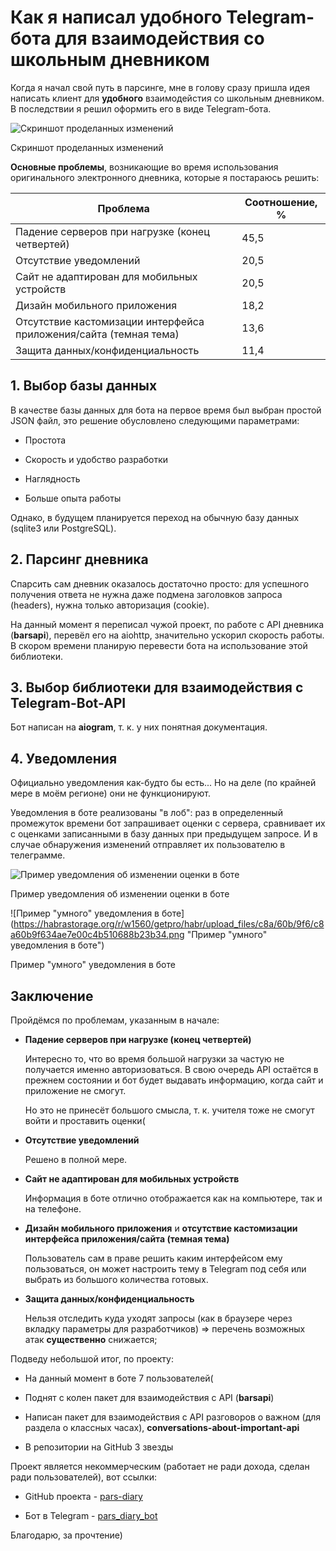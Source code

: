 # Как я написал удобного Telegram-бота для взаимодействия со школьным дневником

Когда я начал свой путь в парсинге, мне в голову сразу пришла идея написать клиент для **удобного** взаимодейстия со школьным дневником. В последствии я решил оформить его в виде Telegram-бота.

![Скриншот проделанных изменений](https://habrastorage.org/r/w1560/getpro/habr/upload_files/46a/c86/ff5/46ac86ff522cbccb676bfe68420bd82b.png "Скриншот проделанных изменений")

Скриншот проделанных изменений

**Основные проблемы**, возникающие во время использования оригинального электронного дневника, которые я постараюсь решить:

| **Проблема**                                                      | **Соотношение, %** |
| ----------------------------------------------------------------- | ------------------ |
| Падение серверов при нагрузке (конец четвертей)                   | 45,5               |
| Отсутствие уведомлений                                            | 20,5               |
| Сайт не адаптирован для мобильных устройств                       | 20,5               |
| Дизайн мобильного приложения                                      | 18,2               |
| Отсутствие кастомизации интерфейса приложения/сайта (темная тема) | 13,6               |
| Защита данных/конфиденциальность                                  | 11,4               |

## 1. Выбор базы данных

В качестве базы данных для бота на первое время был выбран простой JSON файл, это решение обусловлено следующими параметрами:

- Простота
    
- Скорость и удобство разработки
    
- Наглядность
    
- Больше опыта работы
    

Однако, в будущем планируется переход на обычную базу данных (sqlite3 или PostgreSQL).

## 2. Парсинг дневника

Спарсить сам дневник оказалось достаточно просто: для успешного получения ответа не нужна даже подмена заголовков запроса (headers), нужна только авторизация (cookie).

На данный момент я переписал чужой проект, по работе с API дневника (**barsapi**), перевёл его на aiohttp, значительно ускорил скорость работы. В скором времени планирую перевести бота на использование этой библиотеки.

## 3. Выбор библиотеки для взаимодействия с Telegram-Bot-API

Бот написан на **aiogram**, т. к. у них понятная документация.

## 4. Уведомления

Официально уведомления как-будто бы есть... Но на деле (по крайней мере в моём регионе) они не функционируют.

Уведомления в боте реализованы "в лоб": раз в определенный промежуток времени бот запрашивает оценки с сервера, сравнивает их с оценками записанными в базу данных при предыдущем запросе. И в случае обнаружения изменений отправляет их пользователю в телеграмме.

![Пример уведомления об изменении оценки в боте](https://habrastorage.org/r/w1560/getpro/habr/upload_files/cac/054/44f/cac05444faa7248515d317f77fe7feb3.png "Пример уведомления об изменении оценки в боте")

Пример уведомления об изменении оценки в боте

![Пример "умного" уведомления в боте](https://habrastorage.org/r/w1560/getpro/habr/upload_files/c8a/60b/9f6/c8a60b9f634ae7e00c4b510688b23b34.png "Пример "умного" уведомления в боте")

Пример "умного" уведомления в боте

## Заключение

Пройдёмся по проблемам, указанным в начале:

- **Падение серверов при нагрузке (конец четвертей)**
    
    Интересно то, что во время большой нагрузки за частую не получается именно авторизоваться. В свою очередь API остаётся в прежнем состоянии и бот будет выдавать информацию, когда сайт и приложение не смогут.
    
    Но это не принесёт большого смысла, т. к. учителя тоже не смогут войти и проставить оценки(
    
- **Отсутствие уведомлений**
    
    Решено в полной мере.
    
- **Сайт не адаптирован для мобильных устройств**
    
    Информация в боте отлично отображается как на компьютере, так и на телефоне.
    
- **Дизайн мобильного приложения** и **отсутствие кастомизации интерфейса приложения/сайта (темная тема)**
    
    Пользователь сам в праве решить каким интерфейсом ему пользоваться, он может настроить тему в Telegram под себя или выбрать из большого количества готовых.
    
- **Защита данных/конфиденциальность**
    
    Нельзя отследить куда уходят запросы (как в браузере через вкладку параметры для разработчиков) => перечень возможных атак **существенно** снижается;
    

Подведу небольшой итог, по проекту:

- На данный момент в боте 7 пользователей(
    
- Поднят с колен пакет для взаимодействия с API (**barsapi**)
    
- Написан пакет для взаимодействия с API разговоров о важном (для раздела о классных часах), **conversations-about-important-api**
    
- В репозитории на GitHub 3 звезды
    

Проект является некоммерческим (работает не ради дохода, сделан ради пользователей), вот ссылки:

- GitHub проекта - [pars-diary](https://github.com/iamlostshe/pars-diary)
    
- Бот в Telegram - [pars_diary_bot](https://t.me/pars_diary_bot)
    

Благодарю, за прочтение)